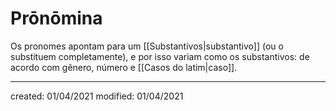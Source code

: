 # Prōnōmina
Os pronomes apontam para um [[Substantivos|substantivo]] (ou o substituem completamente), e por isso variam como os substantivos: de acordo com gênero, número e [[Casos do latim|caso]].

---

created: 01/04/2021
modified: 01/04/2021